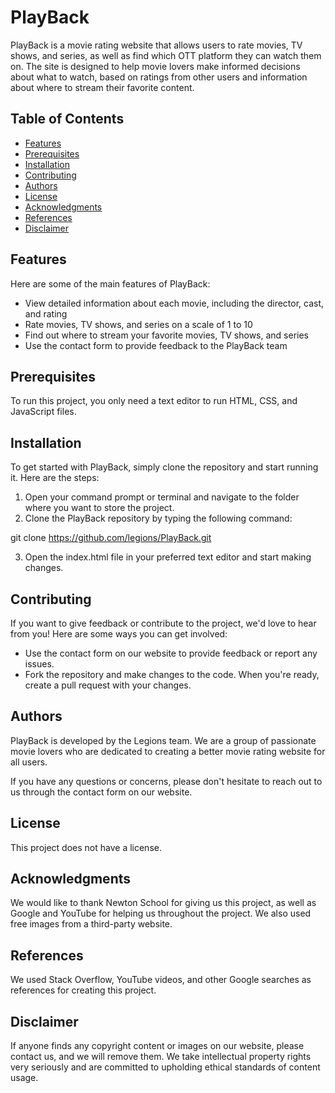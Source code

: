 
# PlayBack

PlayBack is a movie rating website that allows users to rate movies, TV shows, and series, as well as find which OTT platform they can watch them on. The site is designed to help movie lovers make informed decisions about what to watch, based on ratings from other users and information about where to stream their favorite content.

## Table of Contents

- [Features](#features)
- [Prerequisites](#prerequisites)
- [Installation](#installation)
- [Contributing](#contributing)
- [Authors](#authors)
- [License](#license)
- [Acknowledgments](#acknowledgments)
- [References](#references)
- [Disclaimer](#disclaimer)

## Features

Here are some of the main features of PlayBack:

- View detailed information about each movie, including the director, cast, and rating
- Rate movies, TV shows, and series on a scale of 1 to 10
- Find out where to stream your favorite movies, TV shows, and series
- Use the contact form to provide feedback to the PlayBack team

## Prerequisites

To run this project, you only need a text editor to run HTML, CSS, and JavaScript files.

## Installation

To get started with PlayBack, simply clone the repository and start running it. Here are the steps:

1. Open your command prompt or terminal and navigate to the folder where you want to store the project.
2. Clone the PlayBack repository by typing the following command:

git clone https://github.com/legions/PlayBack.git


3. Open the index.html file in your preferred text editor and start making changes.

## Contributing

If you want to give feedback or contribute to the project, we'd love to hear from you! Here are some ways you can get involved:

- Use the contact form on our website to provide feedback or report any issues.
- Fork the repository and make changes to the code. When you're ready, create a pull request with your changes.

## Authors

PlayBack is developed by the Legions team. We are a group of passionate movie lovers who are dedicated to creating a better movie rating website for all users.

If you have any questions or concerns, please don't hesitate to reach out to us through the contact form on our website.

## License

This project does not have a license.

## Acknowledgments

We would like to thank Newton School for giving us this project, as well as Google and YouTube for helping us throughout the project. We also used free images from a third-party website.

## References

We used Stack Overflow, YouTube videos, and other Google searches as references for creating this project.

## Disclaimer

If anyone finds any copyright content or images on our website, please contact us, and we will remove them. We take intellectual property rights very seriously and are committed to upholding ethical standards of content usage.


